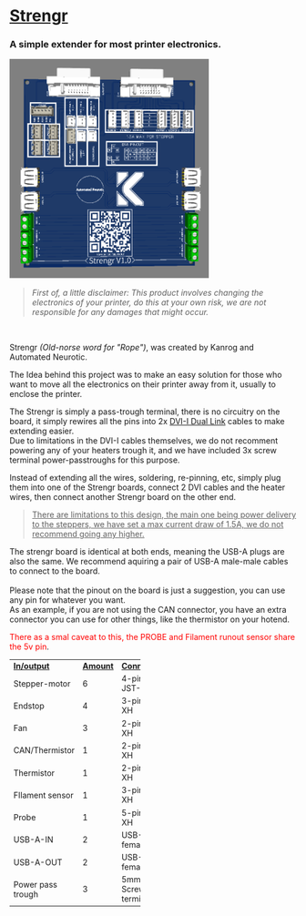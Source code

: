 <h1><span style="text-decoration: underline;">Strengr</span></h1>
<h3>A simple extender for most printer electronics.</h3>
<p><img src="https://github.com/Kanrog/Strengr/blob/main/RENDER.png" alt="" width="350" /></p>
<blockquote>
<p><em>First of, a little disclaimer: This product involves changing the electronics of your printer, do this at your own risk, we are not responsible for any damages that might occur.</em></p>
</blockquote>
<p>&nbsp;</p>
<p>Strengr <em>(Old-norse word for "Rope")</em>, was created by Kanrog and Automated Neurotic.</p>
<p>The Idea behind this project was to make an easy solution for those who want to move all the electronics on their printer away from it, usually to enclose the printer.</p>
<p>The Strengr is simply a pass-trough terminal, there is no circuitry on the board, it simply rewires all the pins into 2x <span style="text-decoration: underline;">DVI-I Dual Link</span> cables to make extending easier.<br />Due to limitations in the DVI-I cables themselves, we do not recomment powering any of your heaters trough it, and we have included 3x screw terminal power-passtroughs for this purpose.</p>
<p>Instead of extending all the wires, soldering, re-pinning, etc, simply plug them into one of the Strengr boards, connect 2 DVI cables and the heater wires, then connect another Strengr board on the other end.</p>
<blockquote>
<p><span style="text-decoration: underline;">There are limitations to this design, the main one being power delivery to the steppers, we have set a max current draw of 1.5A, we do not recommend going any higher.</span></p>
</blockquote>
<p>The strengr board is identical at both ends, meaning the USB-A plugs are also the same. We recommend aquiring a pair of USB-A male-male cables to connect to the board.<br /><br />Please note that the pinout on the board is just a suggestion, you can use any pin for whatever you want.<br />As an example, if you are not using the CAN connector, you have an extra connector you can use for other things, like the thermistor on your hotend.</p>
<p><span style="color: #ff0000;">There as a smal caveat to this, the PROBE and Filament runout sensor share the 5v pin</span>.</p>
<table style="width: 230px;">
<tbody>
<tr style="height: 13px;">
<td style="height: 13px; width: 123.4px;"><span style="text-decoration: underline;"><strong>In/output</strong></span></td>
<td style="height: 13px; width: 87px;"><span style="text-decoration: underline;"><strong>Amount</strong></span></td>
<td style="height: 13px; width: 87px;"><span style="text-decoration: underline;"><strong>Connector</strong></span></td>
</tr>
<tr style="height: 13px;">
<td style="height: 13px; width: 123.4px;">Stepper-motor</td>
<td style="height: 13px; width: 87px;">6</td>
<td style="height: 13px; width: 87px;">4-pin JST-XH</td>
</tr>
<tr style="height: 13px;">
<td style="height: 13px; width: 123.4px;">Endstop</td>
<td style="height: 13px; width: 87px;">4</td>
<td style="height: 13px; width: 87px;">3-pin JST XH</td>
</tr>
<tr style="height: 13px;">
<td style="height: 13px; width: 123.4px;">Fan</td>
<td style="height: 13px; width: 87px;">3</td>
<td style="height: 13px; width: 87px;">2-pin JST XH</td>
</tr>
<tr style="height: 13px;">
<td style="height: 13px; width: 123.4px;">CAN/Thermistor</td>
<td style="height: 13px; width: 87px;">1</td>
<td style="height: 13px; width: 87px;">2-pin JST XH</td>
</tr>
<tr style="height: 13px;">
<td style="height: 13px; width: 123.4px;">Thermistor</td>
<td style="height: 13px; width: 87px;">1</td>
<td style="height: 13px; width: 87px;">2-pin JST XH</td>
</tr>
<tr style="height: 13px;">
<td style="height: 13px; width: 123.4px;">FIlament sensor</td>
<td style="height: 13px; width: 87px;">1</td>
<td style="height: 13px; width: 87px;">3-pin JST XH</td>
</tr>
<tr style="height: 13px;">
<td style="height: 13px; width: 123.4px;">Probe</td>
<td style="height: 13px; width: 87px;">1</td>
<td style="height: 13px; width: 87px;">5-pin JST XH</td>
</tr>
<tr style="height: 13px;">
<td style="height: 13px; width: 123.4px;">USB-A-IN</td>
<td style="height: 13px; width: 87px;">2</td>
<td style="height: 13px; width: 87px;">USB-A female</td>
</tr>
<tr style="height: 13px;">
<td style="height: 13px; width: 123.4px;">USB-A-OUT</td>
<td style="height: 13px; width: 87px;">2</td>
<td style="height: 13px; width: 87px;">USB-A female</td>
</tr>
<tr style="height: 13px;">
<td style="height: 13px; width: 123.4px;">Power pass trough</td>
<td style="height: 13px; width: 87px;">3</td>
<td style="height: 13px; width: 87px;">5mm Screw terminal</td>
</tr>
</tbody>
</table>
